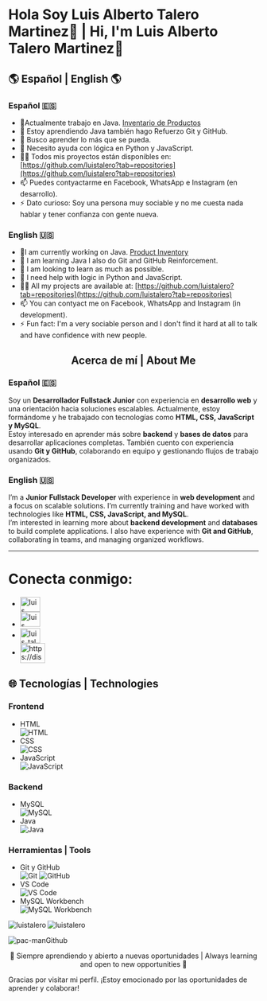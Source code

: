 # Hola Soy Luis Alberto Talero Martinez👋 | Hi, I'm Luis Alberto Talero Martinez👋

## 🌎 Español | English 🌎

### Español 🇪🇸

- 🔭Actualmente trabajo en Java. [Inventario de Productos](https://github.com/luistalero/Inventario_Productos)
- 🌱 Estoy aprendiendo Java también hago Refuerzo Git y GitHub.
- 👯 Busco aprender lo más que se pueda. 
- 🤔 Necesito ayuda con lógica en Python y JavaScript. 
- 👨‍💻 Todos mis proyectos están disponibles en: [https://github.com/luistalero?tab=repositories](https://github.com/luistalero?tab=repositories)
- 📫 Puedes contyactarme en Facebook, WhatsApp e Instagram (en desarrollo).
- ⚡ Dato curioso: Soy una persona muy sociable y no me cuesta nada hablar y tener confianza con gente nueva.
### English 🇺🇸
- 🔭I am currently working on Java. [Product Inventory](https://github.com/luistalero/Inventario_Productos)
- 🌱 I am learning Java I also do Git and GitHub Reinforcement.
- 👯 I am looking to learn as much as possible. 
- 🤔 I need help with logic in Python and JavaScript. 
- 👨‍💻 All my projects are available at: [https://github.com/luistalero?tab=repositories](https://github.com/luistalero?tab=repositories)
- 📫 You can contyact me on Facebook, WhatsApp and Instagram (in development).
- ⚡ Fun fact: I'm a very sociable person and I don't find it hard at all to talk and have confidence with new people.

<div align="center">
  <h2>Acerca de mí | About Me</h2>
</div>

### Español 🇪🇸

Soy un **Desarrollador Fullstack Junior** con experiencia en **desarrollo web** y una orientación hacia soluciones escalables. Actualmente, estoy formándome y he trabajado con tecnologías como **HTML, CSS, JavaScript y MySQL**.  
Estoy interesado en aprender más sobre **backend** y **bases de datos** para desarrollar aplicaciones completas. También cuento con experiencia usando **Git y GitHub**, colaborando en equipo y gestionando flujos de trabajo organizados.

### English 🇺🇸

I’m a **Junior Fullstack Developer** with experience in **web development** and a focus on scalable solutions. I’m currently training and have worked with technologies like **HTML, CSS, JavaScript, and MySQL**.  
I’m interested in learning more about **backend development** and **databases** to build complete applications. I also have experience with **Git and GitHub**, collaborating in teams, and managing organized workflows.

---

# Conecta conmigo:

- <a href="https://www.linkedin.com/in/luis-alberto-talero-martinez-948133320/" target="blank"><img align="center" src="https://raw.githubusercontent.com/rahuldkjain/github-profile-readme-generator/master/src/images/icons/Social/linked-in-alt.svg" alt="luis alberto talero martinez" height="30" width="40" /></a>
- <a href="https://www.facebook.com/luisalberto.taleromartinez.3" target="blank"><img alinear="centro" src="https://raw.githubusercontent.com/rahuldkjain/github-profile-readme-generator/master/src/images/icons/Social/facebook.svg" alt="luis talero" height="30" width="40" /></a>
- <a href="https://instagram.com/luis_talero18" destino="blanco"><img align="center" src="https://raw.githubusercontent.com/rahuldkjain/github-profile-readme-generator/master/src/images/icons/Social/instagram.svg" alt="luis_talero18" height="30" width="40" /></a>
- <a href="https://discord.gg/https://discord.gg/BXFpGtVu" destino="blanco"><img align="center" src="https://raw.githubusercontent.com/rahuldkjain/github-profile-readme-generator/master/src/images/icons/Social/discord.svg" alt="https://discord.gg/BXFpGtVu" height="40" width="50" /></a>

## 🌐 Tecnologías | Technologies

### Frontend

- HTML  
  ![HTML](https://img.shields.io/badge/HTML-5-FF5733?logo=html5)
- CSS  
  ![CSS](https://img.shields.io/badge/CSS-3-2965F1?logo=css3)
- JavaScript  
  ![JavaScript](https://img.shields.io/badge/JavaScript-ES6-F7DF1E?logo=javascript)

### Backend

- MySQL  
  ![MySQL](https://img.shields.io/badge/MySQL-8.0-4479A1?logo=mysql)
- Java <br>
  ![Java](https://img.shields.io/badge/Java-17-007396?logo=java)
### Herramientas | Tools

- Git y GitHub  
  ![Git](https://img.shields.io/badge/Git-F05032?logo=git&logoColor=white)
  ![GitHub](https://img.shields.io/badge/GitHub-181717?logo=github&logoColor=white)
- VS Code  
  ![VS Code](https://img.shields.io/badge/VS%20Code-007ACC?logo=visualstudiocode&logoColor=white)
- MySQL Workbench  
  ![MySQL Workbench](https://img.shields.io/badge/MySQL%20Workbench-4479A1?logo=mysql&logoColor=white)

<img align="left" align="center" src="https://github-readme-stats.vercel.app/api/top-langs?username=luistalero&show_icons=true&locale=es" alt="luistalero" />
  
<img align="center" src="https://github-readme-stats.vercel.app/api?username=luistalero&show_icons=true&locale=es" alt="luistalero" />

![pac-manGithub](https://github.com/user-attachments/assets/94cba98b-42ff-4499-875e-30e8f29e8a3a)

<div align="center" >
    <p>🌱 Siempre aprendiendo y abierto a nuevas oportunidades | Always learning and open to new opportunities 🌱</p>
</div>

Gracias por visitar mi perfil. ¡Estoy emocionado por las oportunidades de aprender y colaborar!
</p>

